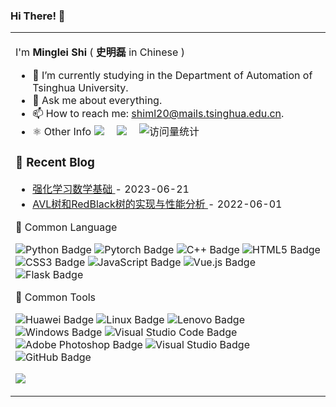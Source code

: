 ### Hi There! 👋

<table>
<tr><td>
  
I'm **Minglei Shi** ( **史明磊** in Chinese )

<!--
**shiml20/shiml20** is a ✨ _special_ ✨ repository because its `README.md` (this file) appears on your GitHub profile.
Here are some ideas to get you started:
-->

- 🔭 I’m currently studying in the Department of Automation of Tsinghua University.
- 💬 Ask me about everything.
- 📫 How to reach me: shiml20@mails.tsinghua.edu.cn.
- ⚛️ Other Info <a href="https://shiml20.github.io//"><img src="https://img.shields.io/badge/Blog-博客-blue" /></a>&emsp;
<a href="https://space.bilibili.com/478646147"><img src="https://img.shields.io/badge/Bilibili-B站-ff69b4" /></a>&emsp;
<img src="https://komarev.com/ghpvc/?username=shiml20&label=Views&color=0e75b6&style=flat" alt="访问量统计" /> <!-- visitor statistics logo 访客数统计徽标 --> 

<!-- 近期博客 -->
### 📃 Recent Blog

<!-- START_SECTION:blog -->
* <a href='https://shiml20.github.io/2023/06/21/%E3%80%90%E6%8A%80%E6%9C%AF%E3%80%91Reinforcement%20Learning' target='_blank'> 强化学习数学基础 </a> - 2023-06-21
* <a href='https://shiml20.github.io/2022/06/01/%E3%80%90%E6%8A%80%E6%9C%AF%E3%80%91AVL&RBT%E7%9A%84%E5%AF%B9%E6%AF%94%E5%88%86%E6%9E%90' target='_blank'> AVL树和RedBlack树的实现与性能分析 </a> - 2022-06-01
<!-- END_SECTION:blog -->

<!--  skill badge 技能徽章 -->
💪 Common Language

![Python Badge](https://img.shields.io/badge/Python-3776AB?logo=python&logoColor=fff&style=flat)
![Pytorch Badge](https://img.shields.io/badge/Pytorch-EE4C2C?logo=pytorch&logoColor=fff&style=flat)
![C++ Badge](https://img.shields.io/badge/C++-00599C?logo=cplusplus&logoColor=fff&style=flat)
![HTML5 Badge](https://img.shields.io/badge/HTML5-E34F26?logo=html5&logoColor=fff&style=flat)
![CSS3 Badge](https://img.shields.io/badge/CSS3-1572B6?logo=css3&logoColor=fff&style=flat)
![JavaScript Badge](https://img.shields.io/badge/JavaScript-F7DF1E?logo=javascript&logoColor=000&style=flat)
![Vue.js Badge](https://img.shields.io/badge/Vue.js-4FC08D?logo=vuedotjs&logoColor=fff&style=flat)
![Flask Badge](https://img.shields.io/badge/Flask-000000?logo=flask&logoColor=fff&style=flat)

<!--
🧠 计划学习

![C Badge](https://img.shields.io/badge/C-A8B9CC?logo=c&logoColor=fff&style=flat)
![C++ Badge](https://img.shields.io/badge/C%2B%2B-00599C?logo=cplusplus&logoColor=fff&style=flat)
![C Sharp Badge](https://img.shields.io/badge/C%20Sharp-239120?logo=csharp&logoColor=fff&style=flat)
![R Badge](https://img.shields.io/badge/R-276DC3?logo=r&logoColor=fff&style=flat)
![PHP Badge](https://img.shields.io/badge/PHP-777BB4?logo=php&logoColor=fff&style=flat)
![TypeScript Badge](https://img.shields.io/badge/TypeScript-3178C6?logo=typescript&logoColor=fff&style=flat)
![Node.js Badge](https://img.shields.io/badge/Node.js-393?logo=nodedotjs&logoColor=fff&style=flat)
![jQuery Badge](https://img.shields.io/badge/jQuery-0769AD?logo=jquery&logoColor=fff&style=flat)
![Vite Badge](https://img.shields.io/badge/Vite-646CFF?logo=vite&logoColor=fff&style=flat)
![Android Badge](https://img.shields.io/badge/Android-3DDC84?logo=android&logoColor=fff&style=flat)
![Three.js Badge](https://img.shields.io/badge/Three.js-092E20?logo=threedotjs&logoColor=fff&style=flat)
-->

🧰 Common Tools

![Huawei Badge](https://img.shields.io/badge/Huawei-FF0000?logo=Huawei&logoColor=white&style=flat)
![Linux Badge](https://img.shields.io/badge/Linux-FCC624?logo=linux&logoColor=000&style=flat)
![Lenovo Badge](https://img.shields.io/badge/Lenovo-E2231A?logo=lenovo&logoColor=fff&style=flat)
![Windows Badge](https://img.shields.io/badge/Windows-0078D6?logo=windows&logoColor=fff&style=flat)
![Visual Studio Code Badge](https://img.shields.io/badge/Visual%20Studio%20Code-007ACC?logo=visualstudiocode&logoColor=fff&style=flat)
![Adobe Photoshop Badge](https://img.shields.io/badge/Adobe%20Photoshop-31A8FF?logo=adobephotoshop&logoColor=fff&style=flat)
![Visual Studio Badge](https://img.shields.io/badge/Visual%20Studio-5C2D91?logo=visualstudio&logoColor=fff&style=flat)
![GitHub Badge](https://img.shields.io/badge/GitHub-181717?logo=github&logoColor=fff&style=flat)

<!-- programming tool icon 编程工具图标 -->
<img src="https://skillicons.dev/icons?i=ps,ai,c,cpp,ts,twitter,instagram,autocad,git,css,html,docker,flask" /><br>

</td></tr>


<!--
- 😄 Pronouns: ...
- ⚡ Fun fact: ...
- 👯 I’m looking to collaborate on 
- 🤔 I’m looking for help with ...

![](https://github-readme-stats.vercel.app/api?username=shiml20)
-->
